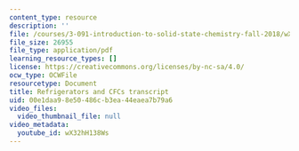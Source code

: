 ```yaml
---
content_type: resource
description: ''
file: /courses/3-091-introduction-to-solid-state-chemistry-fall-2018/wX32hH138Ws_transcript.pdf
file_size: 26955
file_type: application/pdf
learning_resource_types: []
license: https://creativecommons.org/licenses/by-nc-sa/4.0/
ocw_type: OCWFile
resourcetype: Document
title: Refrigerators and CFCs transcript
uid: 00e1daa9-8e50-486c-b3ea-44eaea7b79a6
video_files:
  video_thumbnail_file: null
video_metadata:
  youtube_id: wX32hH138Ws
---
```


